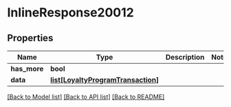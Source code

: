 # InlineResponse20012

## Properties
Name | Type | Description | Notes
------------ | ------------- | ------------- | -------------
**has_more** | **bool** |  | 
**data** | [**list[LoyaltyProgramTransaction]**](LoyaltyProgramTransaction.md) |  | 

[[Back to Model list]](../README.md#documentation-for-models) [[Back to API list]](../README.md#documentation-for-api-endpoints) [[Back to README]](../README.md)


